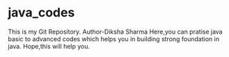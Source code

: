 # java_codes
This is my Git Repository.
Author-Diksha Sharma
Here,you can pratise java basic to advanced codes which helps you in building strong foundation in java.
Hope,this will help you.
